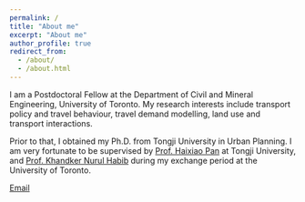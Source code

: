 ```yaml
---
permalink: /
title: "About me"
excerpt: "About me"
author_profile: true
redirect_from: 
  - /about/
  - /about.html
---
```

I am a Postdoctoral Fellow at the Department of Civil and Mineral Engineering, University of Toronto. My research interests include transport policy and travel behaviour, travel demand modelling, land use and transport interactions.

Prior to that, I obtained my Ph.D. from Tongji University in Urban Planning. I am very fortunate to be supervised by [Prof. Haixiao Pan](https://upd-caup.tongji.edu.cn/16/70/c20527a202352/page.htm/) at Tongji University, and [Prof. Khandker Nurul Habib](https://www.khandkernurulhabib.com/) during my exchange period at the University of Toronto.

[Email](mailto:lucia.gao@mail.utoronto.ca)
